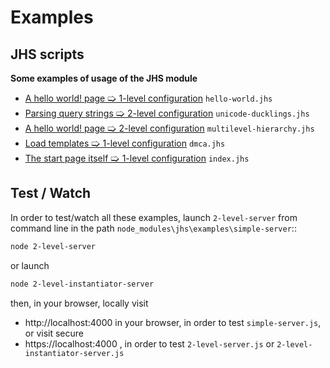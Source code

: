 # Examples
## JHS scripts
**Some examples of usage of the JHS module**
* [A hello world! page 🢡 1-level configuration](simple-server/wwwroot/hello-world.jhs) `hello-world.jhs`
* [Parsing query strings 🢡 2-level configuration](simple-server/wwwroot/unicode-ducklings.jhs) `unicode-ducklings.jhs`
* [A hello world! page 🢡 2-level configuration](simple-server/wwwroot/multilevel-hierarchy.jhs) `multilevel-hierarchy.jhs`
* [Load templates 🢡 1-level configuration](simple-server/wwwroot/dmca.jhs) `dmca.jhs`
* [The start page itself 🢡 1-level configuration](simple-server/wwwroot/index.jhs) `index.jhs`

## Test / Watch 
In order to test/watch all these examples, launch `2-level-server` from command line in the path `node_modules\jhs\examples\simple-server`::
```sh
node 2-level-server
```
or launch 
```sh
node 2-level-instantiator-server
```
then, in your browser, locally visit 
* http://localhost:4000  in your browser, in order to test `simple-server.js`, or visit secure
* https://localhost:4000 , in order to test `2-level-server.js` or `2-level-instantiator-server.js`
